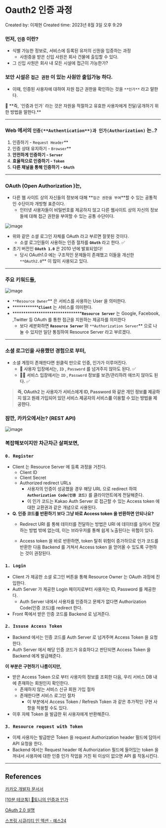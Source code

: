 # Oauth2 인증 과정

Created by: 이재현
Created time: 2023년 8월 3일 오후 9:29

### 먼저, `인증` 이란?

- 식별 가능한 정보로, 서비스에 등록된 유저의 신원을 입증하는 과정
    - 사원증을 받은 신입 사원은 회사 건물에 출입할 수 있다.
- 그 신입 사원은 회사 내 모든 시설에 접근이 가능한가?

### 보안 시설은 `접근 권한` 이 있는 사원만 출입가능 하다.

- 이때, 인증된 사용자에 대하여 자원 접근 권한을 확인하는 것을 `**인가**` 라고 말한다.

<aside>
📌 **즉, `인증과 인가` 라는 것은 자원을 적절하고 유효한 사용자에게 전달/공개하기 위한 방법을 말한다.**

</aside>

---

### Web 에서의 `인증(**Authentication**)과 인가(Authorization)` 는..?

1. 인증하기 - `Request Header`**
2. 인증 상태 유지하기 - `Browser`**
3. **안전하게 인증하기 - `Server`**
4. **효율적으로 인증하기 - `Token`**
5. **다른 채널을 통해 인증하기 - `OAuth`**

---

### OAuth (Open Authorization )는,

- 다른 웹 사이트 상의 자신들의 정보에 대해 **`접근 권한을 부여`**할 수 있는 공통적인 수단이자 개방형 표준이다.
    - 인터넷 사용자들이 비밀번호를 제공하지 않고 다른 웹사이트 상의 자신의 정보들에 대해 접근 권한을 부여할 수 있는 공통 수단이다.

![image](https://github.com/versatile0010/Algorithm-and-Computer-Science/assets/96612168/6dc5b067-ab36-4d72-928c-27970f6883cd)


- 위와 같은 소셜 로그인 자체를 OAuth 라고 부르면 잘못된 것이다.
    - 소셜 로그인들이 사용하는 인증 절차를 **`OAuth`** 라고 한다. ✅
- 초기 버전인 **`OAuth 1.0`** 은 2010 년에 발표되었다!
    - 당시 OAuth1.0 에는 구조적인 문제들이 존재했고 이들을 개선한 `**OAuth2.0`** 이 많이 사용되고 있다.

---

### 주요 키워드들,

![image](https://github.com/versatile0010/Algorithm-and-Computer-Science/assets/96612168/9df4afc5-7333-4516-be79-af7eb0eeb78b)


- `**Resource Owner`** 은 서비스를 사용하는 User 을 의미한다.
- **************`Client`** 는 서비스를 의미한다.
- **********************************`Resource Server`** 는 Google, Facebook, ,Twitter 등 OAuth 를 통한 접근을 지원하는 제공자를 의미한다
    - 보다 세분화하면 **`Resource Server`** 와 `**Authorization Server`** 으로 나눌 수 있지만 일단 통칭하여 Resource Server 라고 부르겠다.

---

### 소셜 로그인을 사용했던 경험으로 부터,

- 소셜 계정이 존재한다면 원클릭 만으로 인증, 인가가 이루어진다.
    - 👶 사용자 입장에서는,
    `ID` , `Password` 를 넘겨주지 않아도 된다. ✅
    - 👨‍💻 서비스 입장에서는
    `ID` , `Password` 정보를 보관/관리하려 애쓰지 않아도 된다. ✅

> **즉, OAuth2 는 사용자가 서비스에게 ID, Password 와 같은 개인 정보를 제공하지 않고 원래 가입되어 있던 서비스 제공자의 서비스를 이용할 수 있는 방법을 제공한다.**
> 

### 잠깐, 카카오에서는? (REST API)

![image](https://github.com/versatile0010/Algorithm-and-Computer-Science/assets/96612168/0a095e06-a00a-4c7e-b00a-2476a1e0ac78)


### 복잡해보이지만 차근차근 살펴보면,

### `0. Register`

- Client 는 Resource Server 에 등록 과정을 거친다.
    - Client ID
    - Client Secret
    - Authorized redirect URLs
        - 사용자의 인증이 성공했을 경우 해당 URL 으로 redirect 하여 **`Authorization Code(인증 코드)`** 를 클라이언트에게 전달해준다.
        - 이 인가 코드는 Kakao Auth Server 로 접근할 수 있는 Access token 에 대한 교환권과 같은 개념으로 사용된다.
- **Q. 인증 코드를 반환하기 보다 그냥 바로 Access token 을 반환하면 안되나요?**
    - Redirect URI 를 통해 데이터를 전달하는 방법은 URI 에 데이터를 실어서 전달하는 방법 밖에 없는데, 이는 브라우저를 통해 쉽게 노출된다는 위험이 있다.
    
    - Access token 을 바로 반환하면, token 탈취 위험이 증가하므로 인가 코드를 반환한 다음 Backend 를 거쳐서 Access token 을 얻어올 수 있도록 구현하는 것이 권장된다.

### `1. Login`

- Client 가 제공한 소셜 로그인 버튼을 통해 Resource Owner 는 OAuth 과정에 진입한다.
- Auth Server 가 제공한 Login 페이지로부터 사용자는 ID, Password 를 제공한다.
    - Auth Server 내에서 사용자를 인증하고 문제가 없다면 Authorization Code(인증 코드)를 redirect 한다.
- Front 쪽에서 받은 인증 코드를 Backend 로 넘겨준다.

### ******************`2. Issuse Access Token`******************

- Backend 에서는 인증 코드를 Auth Server 로 넘겨주며 Access Token 을 요청한다.
- Auth Server 에서 해당 인증 코드가 유효하다고 판단되면 Access Token 을 Backend 에게 발급해준다.

**이 부분은 구현하기 나름이지만,**

- 받은 Access Token 으로 부터 사용자의 정보를 조회한 다음, 우리 서비스 DB 내에 존재하는 회원인지 확인한다.
    - 존재하지 않는 서비스 신규 회원 가입 절차
    - 존재한다면 서비스 로그인 절차
        - 이 부분에서 Access Token / Refresh Token 과 같은 추가적인 구현 사항을 적용할 수도 있다.
- 이후 자체 Token 을 발급한 뒤 사용자에게 반환해준다.

### `3. Resource request with Token`

- 이제 사용자는 발급받은 Token 을 request Authorization header 필드에 담아서 API 요청을 한다.
- Backend 에서는 Request header 에 Authorization 필드에 들어있는 token 을 꺼내서 사용자에 대한 인증 인가 작업을 거친 뒤 이상이 없으면 API 를 작동시킨다.

---

## References

[카카오 개발자 문서서](https://developers.kakao.com/docs/latest/ko/kakaologin/rest-api)

[[10분 테코톡] 🎡토니의 인증과 인가](https://www.youtube.com/watch?v=y0xMXlOAfss)

[OAuth 2.0 설명](https://wordbe.tistory.com/entry/OAuth-20-설명)

[스프링 시큐리티 인 액션 - 예스24](https://www.yes24.com/Product/Goods/112200347)
